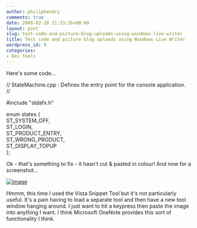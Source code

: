 ```yaml
---
author: philiphendry
comments: true
date: 2008-02-28 21:23:26+00:00
layout: post
slug: test-code-and-picture-blog-uploads-using-windows-live-writer
title: Test code and picture blog uploads using Windows Live Writer
wordpress_id: 9
categories:
- Dev Tools
---
```


Here's some code...

// StateMachine.cpp : Defines the entry point for the console application.  
//  

#include "stdafx.h"  

enum states {  
ST_SYSTEM_OFF,  
ST_LOGIN,  
ST_PRODUCT_ENTRY,  
ST_WRONG_PRODUCT,  
ST_DISPLAY_TOPUP  
};  

Ok - that's something to fix - it hasn't cut & pasted in colour! And now for a screenshot...

[![image](http://philiphendry.files.wordpress.com/2008/02/image-thumb.png)](http://philiphendry.files.wordpress.com/2008/02/image.png)

Hmmm, this time I used the Vista Snippet Tool but it's not particularly useful. It's a pain having to load a separate tool and then have a new tool window hanging around. I just want to hit a keypress then paste the image into anything I want. I think Microsoft OneNote provides this sort of functionality I think.

